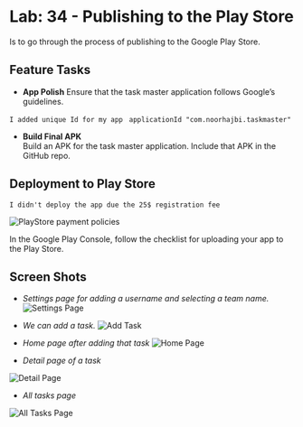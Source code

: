 # Lab: 34 - Publishing to the Play Store

Is to go through the process of publishing to the Google Play Store.

## Feature Tasks
- **App Polish**
Ensure that the task master application follows Google’s guidelines.

`I added unique Id for my app`
` applicationId "com.noorhajbi.taskmaster"`


- **Build Final APK**  
Build an APK for the task master application. Include that APK in the GitHub repo.

## Deployment to Play Store
`I didn't deploy the app due the 25$ registration fee `

![PlayStore payment policies](../screenshots/lab34/PlayStorePayment.png)


In the Google Play Console, follow the checklist for uploading your app to the Play Store.  

## Screen Shots

- *Settings page for adding a username and selecting a team name.*
![Settings Page](../screenshots/lab33/settings.jpg)

- *We can add a task.*
![Add Task](../screenshots/lab33/add_a_task.jpg)

- *Home page after adding that task*
![Home Page](../screenshots/lab33/home_page.jpg)

- *Detail page of a task*

![Detail Page](../screenshots/lab32/detail_page.jpg)

- *All tasks page*

![All Tasks Page](../screenshots/lab26/all_tasks.png)

